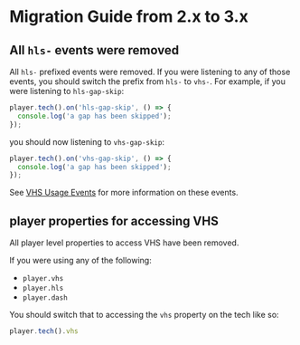 # Migration Guide from 2.x to 3.x

## All `hls-` events were removed
All `hls-` prefixed events were removed. If you were listening to any of those events, you should switch the prefix from `hls-` to `vhs-`.
For example, if you were listening to `hls-gap-skip`:
```js
player.tech().on('hls-gap-skip', () => {
  console.log('a gap has been skipped');
});
```
you should now listening to `vhs-gap-skip`:
```js
player.tech().on('vhs-gap-skip', () => {
  console.log('a gap has been skipped');
});
```

See [VHS Usage Events](../#vhs-usage-events) for more information on these events.

## player properties for accessing VHS
All player level properties to access VHS have been removed.

If you were using any of the following:
* `player.vhs`
* `player.hls`
* `player.dash`

You should switch that to accessing the `vhs` property on the tech like so:
```js
player.tech().vhs
```
